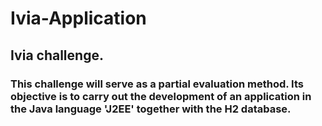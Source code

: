 # Ivia-Application
## Ivia challenge. 
### This challenge will serve as a partial evaluation method. Its objective is to carry out the development of an application in the Java language 'J2EE' together with the H2 database.
